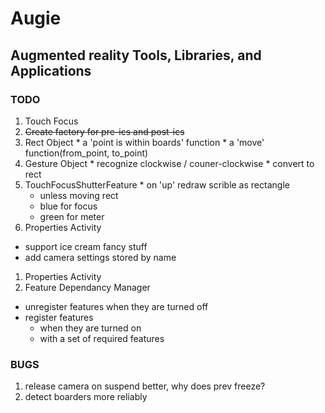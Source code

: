 Augie
=====
Augmented reality Tools, Libraries, and Applications
----------------------------------------------------
### TODO
1. Touch Focus
  1. ~~Create factory for pre-ics and post-ics~~
  1. Rect Object
    * a 'point is within boards' function
    * a 'move' function(from_point, to_point)
  1. Gesture Object
    * recognize clockwise / couner-clockwise
    * convert to rect
  1. TouchFocusShutterFeature
    * on 'up' redraw scrible as rectangle
      * unless moving rect
      * blue for focus
      * green for meter
1. Properties Activity
  * support ice cream fancy stuff
  * add camera settings stored by name
1. Properties Activity
1. Feature Dependancy Manager
  * unregister features when they are turned off
  * register features
    * when they are turned on 
    * with a set of required features
### BUGS
1. release camera on suspend better, why does prev freeze?
1. detect boarders more reliably


